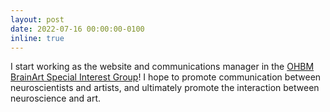 ```yaml
---
layout: post
date: 2022-07-16 00:00:00-0100
inline: true
---
```


I start working as the website and communications manager in the [OHBM BrainArt Special Interest Group](https://ohbm-brainart.github.io/)! I hope to promote communication between neuroscientists and artists, and ultimately promote the interaction between neuroscience and art.